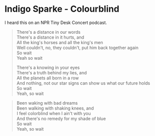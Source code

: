# Indigo Sparke - Colourblind

I heard this on an NPR Tiny Desk Concert podcast.

> There's a distance in our words<br>
> There's a distance in it hurts, and<br>
> All the king's horses and all the king's men<br>
> Well couldn't, no, they couldn't, put him back together again<br>
> So wait<br>
> Yeah so wait
>
> There's a knowing in your eyes<br>
> There's a truth behind my lies, and<br>
> All the planets all born in a row<br>
> And nothing, not our star signs can show us what our future holds<br>
> So wait<br>
> Yeah, so wait

> Been waking with bad dreams<br>
> Been walking with shaking knees, and<br>
> I feel colorblind when I ain't with you<br>
> And there's no remedy for my shade of blue<br>
> So wait<br>
> Yeah, so wait
